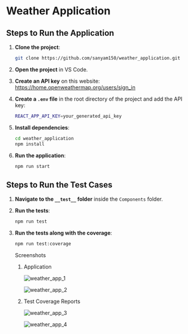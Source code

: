 # Weather Application

## Steps to Run the Application

1. **Clone the project**:

   ```sh
   git clone https://github.com/sanyam150/weather_application.git
   ```

2. **Open the project** in VS Code.

3. **Create an API key** on this website: https://home.openweathermap.org/users/sign_in

4. **Create a `.env` file** in the root directory of the project and add the API key:

   ```sh
   REACT_APP_API_KEY=your_generated_api_key
   ```

5. **Install dependencies**:

   ```sh
   cd weather_application
   npm install
   ```

6. **Run the application**:
   ```sh
   npm run start
   ```

## Steps to Run the Test Cases

1. **Navigate to the `__test__` folder** inside the `Components` folder.

2. **Run the tests**:

   ```sh
   npm run test
   ```

3. **Run the tests along with the coverage**:
   ```sh
   npm run test:coverage
   ```

   Screenshots

   1. Application
      
      ![weather_app_1](https://github.com/sanyam150/weather_application/assets/102587941/4031b3de-757e-47ae-94d0-b9198b7fa135)

      ![weather_app_2](https://github.com/sanyam150/weather_application/assets/102587941/33cb1324-5cc1-45c5-ba1a-a72b4f390018)

   2. Test Coverage Reports

      ![weather_app_3](https://github.com/sanyam150/weather_application/assets/102587941/a084227f-8a4b-4674-bae0-c087f7b38b8b)

      ![weather_app_4](https://github.com/sanyam150/weather_application/assets/102587941/d07beb0f-deeb-44d9-9773-6f300f3ce732)




